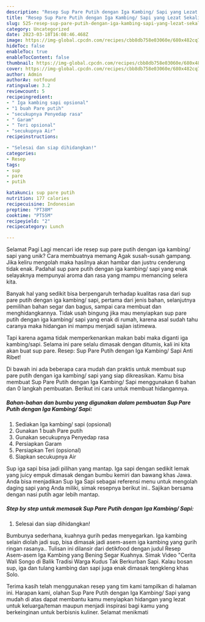 ```yaml
---
description: "Resep Sup Pare Putih dengan Iga Kambing/ Sapi yang Lezat Sekali"
title: "Resep Sup Pare Putih dengan Iga Kambing/ Sapi yang Lezat Sekali"
slug: 525-resep-sup-pare-putih-dengan-iga-kambing-sapi-yang-lezat-sekali
category: Uncategorized
date: 2023-03-18T16:08:46.468Z
image: https://img-global.cpcdn.com/recipes/cbb8db758e03060e/680x482cq70/sup-pare-putih-dengan-iga-kambing-sapi-foto-resep-utama.jpg
hideToc: false
enableToc: true
enableTocContent: false
thumbnail: https://img-global.cpcdn.com/recipes/cbb8db758e03060e/680x482cq70/sup-pare-putih-dengan-iga-kambing-sapi-foto-resep-utama.jpg
cover: https://img-global.cpcdn.com/recipes/cbb8db758e03060e/680x482cq70/sup-pare-putih-dengan-iga-kambing-sapi-foto-resep-utama.jpg
author: Admin
authorAv: notfound
ratingvalue: 3.2
reviewcount: 5
recipeingredient:
- " Iga kambing sapi opsional"
- "1 buah Pare putih"
- "secukupnya Penyedap rasa"
- " Garam"
- " Teri opsional"
- "secukupnya Air"
recipeinstructions:

- "Selesai dan siap dihidangkan!"
categories:
- Resep
tags:
- sup
- pare
- putih

katakunci: sup pare putih 
nutrition: 177 calories
recipecuisine: Indonesian
preptime: "PT38M"
cooktime: "PT55M"
recipeyield: "2"
recipecategory: Lunch

---
```



Selamat Pagi Lagi mencari ide resep sup pare putih dengan iga kambing/ sapi yang unik? Cara membuatnya memang Agak susah-susah gampang. Jika keliru mengolah maka hasilnya akan hambar dan justru cenderung tidak enak. Padahal sup pare putih dengan iga kambing/ sapi yang enak selayaknya mempunyai aroma dan rasa yang mampu memancing selera kita.


Banyak hal yang sedikit bisa berpengaruh terhadap kualitas rasa dari sup pare putih dengan iga kambing/ sapi, pertama dari jenis bahan, selanjutnya pemilihan bahan segar dan bagus, sampai cara membuat dan menghidangkannya. Tidak usah bingung jika mau menyiapkan sup pare putih dengan iga kambing/ sapi yang enak di rumah, karena asal sudah tahu caranya maka hidangan ini mampu menjadi sajian istimewa.

Tapi karena agama tidak memperkenankan makan babi maka diganti iga kambing/sapi. Selama ini pare selalu dimasak dengan ditumis, kali ini kita akan buat sup pare. Resep: Sup Pare Putih dengan Iga Kambing/ Sapi Anti Ribet!


Di bawah ini ada beberapa cara mudah dan praktis untuk membuat sup pare putih dengan iga kambing/ sapi yang siap dikreasikan. Kamu bisa membuat Sup Pare Putih dengan Iga Kambing/ Sapi menggunakan 6 bahan dan 0 langkah pembuatan. Berikut ini cara untuk membuat hidangannya.

<!--inarticleads1-->

##### Bahan-bahan dan bumbu yang digunakan dalam pembuatan Sup Pare Putih dengan Iga Kambing/ Sapi:

1. Sediakan  Iga kambing/ sapi (opsional)
1. Gunakan 1 buah Pare putih
1. Gunakan secukupnya Penyedap rasa
1. Persiapkan  Garam
1. Persiapkan  Teri (opsional)
1. Siapkan secukupnya Air


Sup iga sapi bisa jadi pilihan yang mantap. Iga sapi dengan sedikit lemak yang juicy empuk dimasak dengan bumbu kemiri dan bawang khas Jawa. Anda bisa menjadikan Sup Iga Sapi sebagai referensi menu untuk mengolah daging sapi yang Anda miliki, simak resepnya berikut ini.. Sajikan bersama dengan nasi putih agar lebih mantap. 

<!--inarticleads2-->

##### Step by step untuk memasak Sup Pare Putih dengan Iga Kambing/ Sapi:


1. Selesai dan siap dihidangkan!

Bumbunya sederhana, kuahnya gurih pedas menyegarkan. Iga kambing selain diolah jadi sup, bisa dimasak jadi asem-asem iga kambing yang gurih ringan rasanya.. Tulisan ini dilansir dari detikfood dengan judul Resep Asem-asem Iga Kambing yang Bening Segar Kuahnya. Simak Video &#34;Cerita Wali Songo di Balik Tradisi Warga Kudus Tak Berkurban Sapi. Kalau bosan sup, iga dan tulang kambing dan sapi juga enak dimasak tengkleng khas Solo. 

Terima kasih telah menggunakan resep yang tim kami tampilkan di halaman ini. Harapan kami, olahan Sup Pare Putih dengan Iga Kambing/ Sapi yang mudah di atas dapat membantu kamu menyiapkan hidangan yang lezat untuk keluarga/teman maupun menjadi inspirasi bagi kamu yang berkeinginan untuk berbisnis kuliner. Selamat menikmati
